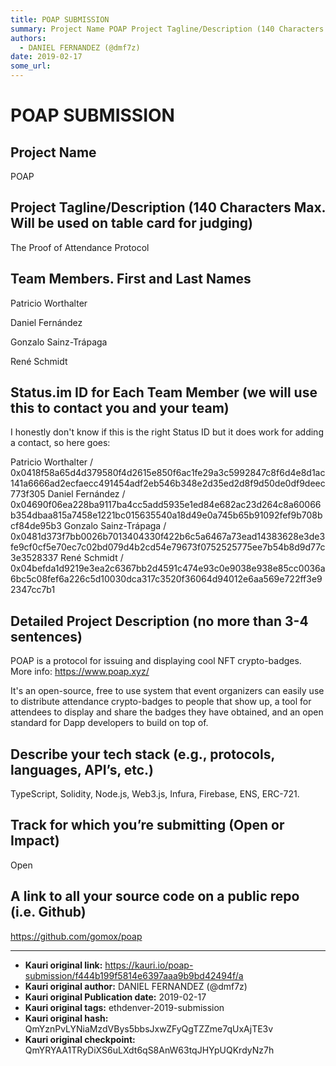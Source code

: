 ```yaml
---
title: POAP SUBMISSION
summary: Project Name POAP Project Tagline/Description (140 Characters Max. Will be used on table card for judging) The Proof of Attendance Protocol Team Members. First and Last Names Patricio Worthalter Daniel Fernández Gonzalo Sainz-Trápaga René Schmidt Status.im ID for Each Team Member (we will use this to contact you and your team) I honestly dont know if this is the right Status ID but it does work for adding a contact, so here goes- Patricio Worthalter / 0x0418f58a65d4d379580f4d2615e850f6ac1fe29a3c
authors:
  - DANIEL FERNANDEZ (@dmf7z)
date: 2019-02-17
some_url: 
---
```


# POAP SUBMISSION





## Project Name
POAP

## Project Tagline/Description (140 Characters Max. Will be used on table card for judging)
The Proof of Attendance Protocol

## Team Members. First and Last Names
Patricio Worthalter

Daniel Fernández

Gonzalo Sainz-Trápaga


René Schmidt 


## Status.im ID for Each Team Member (we will use this to contact you and your team)
I honestly don't know if this is the right Status ID but it does work for adding a contact, so here goes:

Patricio Worthalter / 0x0418f58a65d4d379580f4d2615e850f6ac1fe29a3c5992847c8f6d4e8d1ac141a6666ad2ecfaecc491454adf2eb546b348e2d35ed2d8f9d50de0df9deec773f305
Daniel Fernández / 0x04690f06ea228ba9117ba4cc5add5935e1ed84e682ac23d264c8a60066b354dbaa815a7458e1221bc015635540a18d49e0a745b65b91092fef9b708bcf84de95b3
Gonzalo Sainz-Trápaga / 0x0481d373f7bb0026b7013404330f422b6c5a6467a73ead14383628e3de3fe9cf0cf5e70ec7c02bd079d4b2cd54e79673f0752525775ee7b54b8d9d77c3e3528337
René Schmidt / 0x04befda1d9219e3ea2c6367bb2d4591c474e93c0e9038e938e85cc0036a6bc5c08fef6a226c5d10030dca317c3520f36064d94012e6aa569e722ff3e92347cc7b1

## Detailed Project Description (no more than 3-4 sentences)
POAP is a protocol for issuing and displaying cool NFT crypto-badges. 
More info: https://www.poap.xyz/

It's an open-source, free to use system that event organizers can easily use to distribute attendance crypto-badges to people that show up, a tool for attendees to display and share the badges they have obtained, and an open standard for Dapp developers to build on top of.

## Describe your tech stack (e.g., protocols, languages, API’s, etc.)

TypeScript, Solidity, Node.js, Web3.js, Infura, Firebase, ENS, ERC-721.

## Track for which you’re submitting (Open or Impact)
Open

## A link to all your source code on a public repo (i.e. Github)
https://github.com/gomox/poap





---

- **Kauri original link:** https://kauri.io/poap-submission/f444b199f5814e6397aaa9b9bd42494f/a
- **Kauri original author:** DANIEL FERNANDEZ (@dmf7z)
- **Kauri original Publication date:** 2019-02-17
- **Kauri original tags:** ethdenver-2019-submission
- **Kauri original hash:** QmYznPvLYNiaMzdVBys5bbsJxwZFyQgTZZme7qUxAjTE3v
- **Kauri original checkpoint:** QmYRYAA1TRyDiXS6uLXdt6qS8AnW63tqJHYpUQKrdyNz7h



